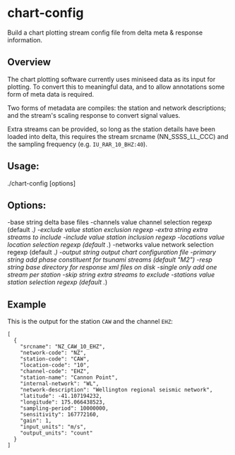 # chart-config

Build a chart plotting stream config file from delta meta & response information.

## Overview

The chart plotting software currently uses miniseed data as its input for plotting. To convert this to meaningful data, and to allow
annotations some form of meta data is required.

Two forms of metadata are compiles: the station and network descriptions; and the stream's scaling response to convert signal values.

Extra streams can be provided, so long as the station details have been loaded into delta, this requires the stream srcname (NN_SSSS_LL_CCC)
and the sampling frequency (e.g. `IU_RAR_10_BHZ:40`).

## Usage:

  ./chart-config [options]

## Options:

  -base string
        delta base files
  -channels value
        channel selection regexp (default .*)
  -exclude value
        station exclusion regexp
  -extra string
        extra streams to include
  -include value
        station inclusion regexp
  -locations value
        location selection regexp (default .*)
  -networks value
        network selection regexp (default .*)
  -output string
        output chart configuration file
  -primary string
        add phase constituent for tsunami streams (default "M2")
  -resp string
        base directory for response xml files on disk
  -single
        only add one stream per station
  -skip string
        extra streams to exclude
  -stations value
        station selection regexp (default .*)

## Example

This is the output for the station `CAW` and the channel `EHZ`:

```
[
  {
    "srcname": "NZ_CAW_10_EHZ",
    "network-code": "NZ",
    "station-code": "CAW",
    "location-code": "10",
    "channel-code": "EHZ",
    "station-name": "Cannon Point",
    "internal-network": "WL",
    "network-description": "Wellington regional seismic network",
    "latitude": -41.107194232,
    "longitude": 175.066438523,
    "sampling-period": 10000000,
    "sensitivity": 167772160,
    "gain": 1,
    "input_units": "m/s",
    "output_units": "count"
  }
]
```

